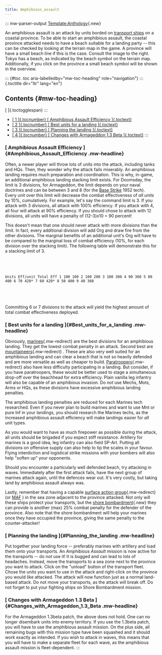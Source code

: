 ```yaml
---
title: Amphibious_assault
---
```

::: mw-parser-output
[Template:Anthology](/wiki/index.php?title=Template:Anthology&action=edit&redlink=1 "Template:Anthology (page does not exist)"){.new}

An amphibious assault is an attack by units borded on [transport
ships](/wiki/Transport "Transport") on a coastal province. To be able to
start an amphibious assault, the coastal province attacked needs to have
a beach suitable for a landing party \-- this can be checked by looking
at the terrain map in the game. A province will have a small beach line
if this is the case. Consult the image to the right. Tokyo has a beach,
as indicated by the beach symbol on the terrain map. Additionally, if
you click on the province a small beach symbol will be shown in the
overview.

::: {#toc .toc aria-labelledby="mw-toc-heading" role="navigation"}
::: {.toctitle dir="ltr" lang="en"}
## Contents {#mw-toc-heading}

[ ]{.toctogglespan}
:::

-   [[ 1 ]{.tocnumber} [ Amphibious Assault Efficiency
    ]{.toctext}](#Amphibious_Assault_Efficiency)
-   [[ 2 ]{.tocnumber} [ Best units for a landing
    ]{.toctext}](#Best_units_for_a_landing)
-   [[ 3 ]{.tocnumber} [ Planning the landing
    ]{.toctext}](#Planning_the_landing)
-   [[ 4 ]{.tocnumber} [ Changes with Armageddon 1.3 Beta
    ]{.toctext}](#Changes_with_Armageddon_1.3_Beta)
:::

### [ Amphibious Assault Efficiency ]{#Amphibious_Assault_Efficiency .mw-headline}

Often, a newer player will throw lots of units into the attack,
including tanks and HQs. Then, they wonder why the attack fails
miserably. An amphibious landing requires much preparation and
coordination. This is why, in-game, an additional amphibious landing
stacking limit exists. For Doomsday, the limit is 3 divisions, for
Armageddon, the limit depends on your naval doctrines and can be between
3 and 8 (for the [Base Strike](/wiki/Base_Strike "Base Strike") 1952
tech). Every unit over this limit will decrease the combat effectiveness
of *all units* by 10%, cumulatively. For example, let\'s say the command
limit is 3. If you attack with 3 divisions, all attack with 100%
efficiency. If you attack with 4, all four will attack at 90%
efficiency. If you should chose to attack with 12 divisions, all units
will have a penalty of (12-3)x10 = 90 percent!

This doesn\'t mean that one should never attack with more divisions than
the limit. In fact, every additional division will add Org and draw fire
from the other divisions. The marginal benefits of an additional unit\'s
Org will have to be compared to the marginal loss of combat efficiency
(10%, for each division over the stacking limit). The following table
will demonstrate this for a stacking limit of 3.

` `

` `

    Units Eff/unit Total Eff 1 100 100 2 100 200 3 100 300 4 90 360 5 80 400 6 70 420* 7 60 420* 8 50 400 9 40 360 

` `

` `

Committing 6 or 7 divisions to the attack will yield the highest amount
of total combat effectiveness deployed.

### [ Best units for a landing ]{#Best_units_for_a_landing .mw-headline}

Obviously, [marines](/wiki/Marines "Marines"){.mw-redirect} are the best
divisions for an amphibious landing. They get the lowest combat penalty
in an attack. Second best are
[mountaineers](/wiki/Mountaineers "Mountaineers"){.mw-redirect} . These
are also very well suited for an amphibious landing and can clear a
beach that is not so heavily defended and are more versatile as well as
cheaper to build.
[Paratroopers](/wiki/Paratroopers "Paratroopers"){.mw-redirect} also
have less difficulty participating in a landing. But consider, if you
have paratroopers, these would be better used to stage a simultaneous
drop-off over the beachhead for extra efficiency. Plain vanilla leg
infantry will also be capable of an amphibious invasion. Do *not* use
Mechs, Mots, Arms or HQs, as these divisions have excessive amphibious
landing penalties.

The amphibious landing penalties are reduced for each Marines tech
researched. Even if you never plan to build marines and want to use Mnt
or pure Inf in your landings, you should research the Marines techs, as
the increased amphibious assault efficiency will make landings easier
for *all* unit types.

As you would want to have as much firepower as possible during the
attack, all units should be brigaded if you expect stiff resistance.
Artillery for marines is a good idea, leg infantry can also field
SP-Art. Putting all divisions on offensive supply can also help to tip
the scales in your favour. Flying interdiction and logistical strike
missions with your bombers will also help \"soften up\" your opponents.

Should you encounter a particularly well defended beach, try attacking
in waves. Immediately after the first attack fails, have the next group
of marines attack again, until the defences wear out. It\'s very costly,
but taking land by amphibious assault always was.

Lastly, remember that having a capable [surface action
group](/wiki/Surface_action_group "Surface action group"){.mw-redirect}
(or [MAF](/wiki/Marine_Amphibious_Force "Marine Amphibious Force") ) in
the sea zone adjacent to the province attacked. Not only will these
ships protect your transports, but the [shore
bombardment](/wiki/index.php?title=Shore_bombardment&action=edit&redlink=1 "Shore bombardment (page does not exist)"){.new}
they can provide is another (max) 25% combat penalty for the defender of
the province. Also note that the shore bombardment will help your
marines once they have occupied the province, giving the same penalty to
the counter-attacker!

### [ Planning the landing ]{#Planning_the_landing .mw-headline}

Put together your landing force \-- preferably marines with artillery
and load them onto your transports. An *Amphibious Assault* mission is
now active for the transports \-- do *not* use it! It is bugged and can
lead to lots of headaches. Instead, move the transports to a sea zone
next to the province you want to attack. Click on the \"unload\" button
of the transport fleet. Chose the units you want to use in the attack
and right-click on the province you would like attacked. The attack will
now function just as a normal land-based attack. Do not move your
transports, as the attack will break off. Do not forget to put your
fighting ships on Shore Bombardment mission.

### [ Changes with Armageddon 1.3 Beta ]{#Changes_with_Armageddon_1.3_Beta .mw-headline}

For the Armageddon 1.3beta patch, the above does not hold. One can no
longer disembark units into enemy territory. If you use the 1.3beta
patch, you will have to use the amphibious assault mission. On the plus
side, all remaining bugs with this mission type have been squashed and
it should work exactly as intended. If you wish to attack in waves, this
means that you will have to make a separate fleet for each wave, as the
amphibious assault mission is fleet-dependent.
:::
